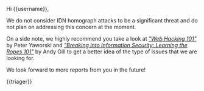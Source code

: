 Hi {{username}},

We do not consider IDN homograph attacks to be a significant threat and do not plan on addressing this concern at the moment.

On a side note, we highly recommend you take a look at _["Web Hacking 101"](https://leanpub.com/web-hacking-101)_ by Peter Yaworski and _["Breaking into Information Security: Learning the Ropes 101"](https://leanpub.com/ltr101-breaking-into-infosec)_ by Andy Gill to get a better idea of the type of issues that we are looking for.

We look forward to more reports from you in the future!

{{triager}}